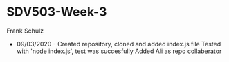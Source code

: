 # SDV503-Week-3
Frank Schulz
 - 09/03/2020 - 
Created repository, cloned and added index.js file
Tested with 'node index.js', test was succesfully
Added Ali as repo collaberator